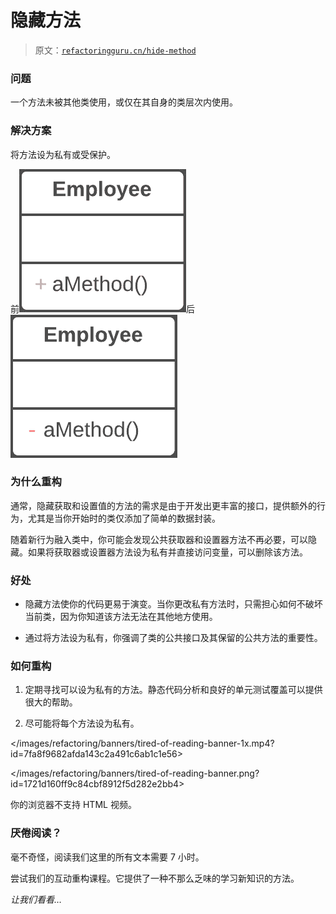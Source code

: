 # 隐藏方法

> 原文：[`refactoringguru.cn/hide-method`](https://refactoringguru.cn/hide-method)

### 问题

一个方法未被其他类使用，或仅在其自身的类层次内使用。

### 解决方案

将方法设为私有或受保护。

前![隐藏方法 - 前](img/159ae3d71c1873c8a72a26447f04319e.png)后![隐藏方法 - 后](img/09ef964c64c9e8e92bdd96dfe314173e.png)

### 为什么重构

通常，隐藏获取和设置值的方法的需求是由于开发出更丰富的接口，提供额外的行为，尤其是当你开始时的类仅添加了简单的数据封装。

随着新行为融入类中，你可能会发现公共获取器和设置器方法不再必要，可以隐藏。如果将获取器或设置器方法设为私有并直接访问变量，可以删除该方法。

### 好处

+   隐藏方法使你的代码更易于演变。当你更改私有方法时，只需担心如何不破坏当前类，因为你知道该方法无法在其他地方使用。

+   通过将方法设为私有，你强调了类的公共接口及其保留的公共方法的重要性。

### 如何重构

1.  定期寻找可以设为私有的方法。静态代码分析和良好的单元测试覆盖可以提供很大的帮助。

1.  尽可能将每个方法设为私有。

</images/refactoring/banners/tired-of-reading-banner-1x.mp4?id=7fa8f9682afda143c2a491c6ab1c1e56>

</images/refactoring/banners/tired-of-reading-banner.png?id=1721d160ff9c84cbf8912f5d282e2bb4>

你的浏览器不支持 HTML 视频。

### 厌倦阅读？

毫不奇怪，阅读我们这里的所有文本需要 7 小时。

尝试我们的互动重构课程。它提供了一种不那么乏味的学习新知识的方法。

*让我们看看…*
